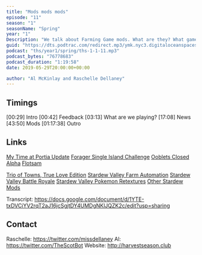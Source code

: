 ```yaml
---
title: "Mods mods mods"
episode: "11"
season: "1"
seasonName: "Spring"
year: "1"
Description: "We talk about Farming Game mods. What are they? What games have them? What are our favourite ones?"
guid: "https://dts.podtrac.com/redirect.mp3/ymk.nyc3.digitaloceanspaces.com/ths-1-1-11.mp3"
podcast: "ths/year1/spring/ths-1-1-11.mp3"
podcast_bytes: "76778683"
podcast_duration: "1:19:58"
date: 2019-05-29T20:00:00+00:00

author: "Al McKinlay and Raschelle Dellaney"
---
```


## Timings

[00:29] Intro
[00:42] Feedback
[03:13] What are we playing?
[17:08] News
[43:50] Mods
[01:17:38] Outro

## Links

[My Time at Portia Update](https://www.team17.com/my-time-at-portia-update-coming-to-consoles/my-time-at-portia/)
[Forager Single Island Challenge](https://twitter.com/_HopFrog/status/1128814197750427648)
[Ooblets Closed Alpha](https://twitter.com/ooblets/status/1130602667544371201)
[Flotsam](https://store.steampowered.com/app/821250/Flotsam/)

[Trio of Towns, True Love Edition](https://gbatemp.net/threads/wip-story-of-seasons-trio-of-towns-true-love-edition-patch.465917/)
[Stardew Valley Farm Automation](https://github.com/oranisagu/SDV-FarmAutomation)
[Stardew Valley Battle Royale](https://www.nexusmods.com/stardewvalley/mods/3199/?tab=description)
[Stardew Valley Pokemon Retextures](https://www.nexusmods.com/stardewvalley/mods/325/)
[Other Stardew Mods](https://www.nexusmods.com/stardewvalley/mods/)

Transcript: https://docs.google.com/document/d/1YTE-txDVCiYV2rqT2aJ16jcSgjtDY4UMDgNKlJQZK2c/edit?usp=sharing

## Contact

Raschelle: https://twitter.com/missdellaney
Al: https://twitter.com/TheScotBot
Website: http://harvestseason.club
